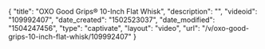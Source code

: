 {
    "title": "OXO Good Grips&reg; 10-Inch Flat Whisk",
    "description": "",
    "videoid": "109992407",
    "date_created": "1502523037",
    "date_modified": "1504247456",
    "type": "captivate",
    "layout": "video",
    "url": "\/v\/oxo-good-grips-10-inch-flat-whisk\/109992407"
}